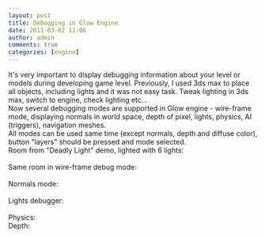 ```yaml
---
layout: post
title: Debugging in Glow Engine
date: 2011-03-02 11:06
author: admin
comments: true
categories: [engine]
---
```

It's very important to display debugging information about your level or models during developing game level. Previously, I used 3ds max to place all objects, including lights and it was not easy task. Tweak lighting in 3ds max, switch to engine, check lighting etc... <br />   Now several debugging modes are supported in Glow engine - wire-frame mode, displaying normals in world space, depth of pixel, lights, physics, AI (triggers), navigation meshes.   <br />  All modes can be used same time (except normals, depth and diffuse color), button "layers" should be pressed and mode selected.  <br />  Room from "Deadly Light" demo, lighted with 6 lights: <a onblur="try {parent.deselectBloggerImageGracefully();} catch(e) {}" href="http://2.bp.blogspot.com/-zFJAsbz69no/TW4l-BRBHVI/AAAAAAAABFc/rBXefxEJ1I4/s1600/editor_room.jpg"><img class="image featured" src="http://2.bp.blogspot.com/-zFJAsbz69no/TW4l-BRBHVI/AAAAAAAABFc/rBXefxEJ1I4/s320/editor_room.jpg" border="0" alt="" id="BLOGGER_PHOTO_ID_5579438735780552018" /></a><br /><br /> Same room in wire-frame debug mode: <a onblur="try {parent.deselectBloggerImageGracefully();} catch(e) {}" href="http://3.bp.blogspot.com/-RdBaXGQDfgY/TW4mNJVi9_I/AAAAAAAABFk/Vw1oTjXyTgY/s1600/editor_wireframe.jpg"><img class="image featured" src="http://3.bp.blogspot.com/-RdBaXGQDfgY/TW4mNJVi9_I/AAAAAAAABFk/Vw1oTjXyTgY/s320/editor_wireframe.jpg" border="0" alt="" id="BLOGGER_PHOTO_ID_5579438995645069298" /></a><br /><br /> Normals mode: <a onblur="try {parent.deselectBloggerImageGracefully();} catch(e) {}" href="http://4.bp.blogspot.com/-nm8uXZzQq9M/TW4mZMeXLdI/AAAAAAAABFs/6ETfav-ycVk/s1600/editor_normals.jpg"><img class="image featured" src="http://4.bp.blogspot.com/-nm8uXZzQq9M/TW4mZMeXLdI/AAAAAAAABFs/6ETfav-ycVk/s320/editor_normals.jpg" border="0" alt="" id="BLOGGER_PHOTO_ID_5579439202645781970" /></a><br /><br />Lights debugger:<br /><a onblur="try {parent.deselectBloggerImageGracefully();} catch(e) {}" href="http://1.bp.blogspot.com/-l5Mf7f2tLBk/TW4mmPZ8t5I/AAAAAAAABF0/9dbECXt9caw/s1600/editor_lights.jpg"><img class="image featured" src="http://1.bp.blogspot.com/-l5Mf7f2tLBk/TW4mmPZ8t5I/AAAAAAAABF0/9dbECXt9caw/s320/editor_lights.jpg" border="0" alt="" id="BLOGGER_PHOTO_ID_5579439426770876306" /></a><br /><br /> Physics: <a onblur="try {parent.deselectBloggerImageGracefully();} catch(e) {}" href="http://1.bp.blogspot.com/-HoyWNuzt3o8/TW4m3bnLjSI/AAAAAAAABF8/cpbmoNydoWg/s1600/editor_physics.jpg"><img class="image featured" src="http://1.bp.blogspot.com/-HoyWNuzt3o8/TW4m3bnLjSI/AAAAAAAABF8/cpbmoNydoWg/s320/editor_physics.jpg" border="0" alt="" id="BLOGGER_PHOTO_ID_5579439722105376034" /></a>  <br /> Depth:<br /><a onblur="try {parent.deselectBloggerImageGracefully();} catch(e) {}" href="http://3.bp.blogspot.com/--RCcpYIffEM/TW8kX6OSKSI/AAAAAAAABGE/KdyyffHYIyo/s1600/editor_depth.jpg"><img class="image featured" src="http://3.bp.blogspot.com/--RCcpYIffEM/TW8kX6OSKSI/AAAAAAAABGE/KdyyffHYIyo/s320/editor_depth.jpg" border="0" alt="" id="BLOGGER_PHOTO_ID_5579718456520091938" /></a>
